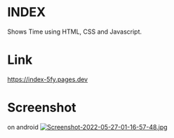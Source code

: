 # INDEX
Shows Time
using HTML, CSS and Javascript.

# Link
https://index-5fy.pages.dev

# Screenshot
on android
[![Screenshot-2022-05-27-01-16-57-48.jpg](https://i.postimg.cc/HLkxx1wX/Screenshot-2022-05-27-01-16-57-48.jpg)](https://postimg.cc/v4CMqjSZ)
